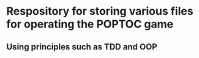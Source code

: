 # Respository for storing various files for operating the POPTOC game

## Using principles such as TDD and OOP